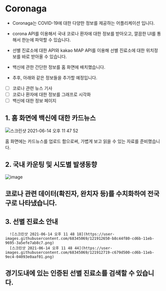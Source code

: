 # Coronaga

- Coronaga는 COVID-19에 대한 다양한 정보를 제공하는 어플리케이션 입니다.
- corona API를 이용해서 국내 코로나 환자에 대한 정보를 받아오고, 깔끔한 UI를 통해서 한눈에 파악할 수 있습니다.
- 선별 진료소에 대한 API와 kakao MAP API를 이용해 선별 진료소에 대한 위치정보를 바로 받아올 수 있습니다.
- 백신에 관한 간단한 정보를 홈 화면에 배치했습니다.

- 추후, 아래와 같은 정보들을 추가할 예정입니다.
- [ ] 코로나 관련 뉴스 기사
- [ ] 코로나 환자에 대한 정보를 그래프로 시각화
- [ ] 백신에 대한 정보 페이지

## 1. 홈 화면에 백신에 대한 카드뉴스

![스크린샷 2021-06-14 오후 11 47 52](https://user-images.githubusercontent.com/68345069/121913468-633c7280-cd6c-11eb-8a04-7ccd13142a9b.png)

홈 화면에는 카드뉴스를 업로드 함으로써, 가볍게 보고 읽을 수 있는 자료를 준비했습니다.

## 2. 국내 카운팅 및 시도별 발생동향

![image](https://user-images.githubusercontent.com/68345069/121811007-e347d700-cc9d-11eb-8861-82905f511e46.png)

## 코로나 관련 데이터(확진자, 완치자 등)를 수치화하여 전국구로 나타냈습니다.

## 3. 선별 진료소 안내

      ![스크린샷 2021-06-14 오후 11 48 18](https://user-images.githubusercontent.com/68345069/121912650-b8c44f80-cd6b-11eb-9695-3a5efe7ab8c7.png)
      [스크린샷 2021-06-14 오후 11 48 44](https://user-images.githubusercontent.com/68345069/121912719-c679d500-cd6b-11eb-9ec4-04093e0aaf01.png)

## 경기도내에 있는 인증된 선별 진료소를 검색할 수 있습니다.
